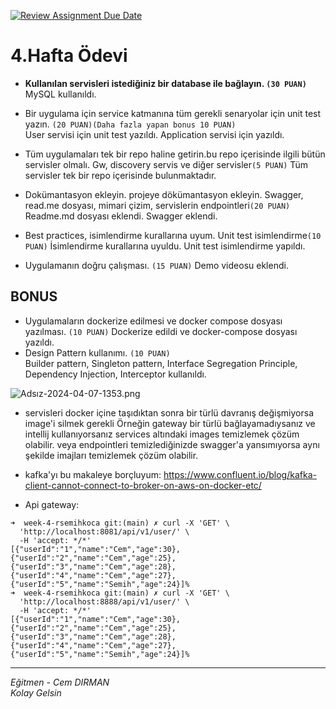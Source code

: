 [![Review Assignment Due Date](https://classroom.github.com/assets/deadline-readme-button-24ddc0f5d75046c5622901739e7c5dd533143b0c8e959d652212380cedb1ea36.svg)](https://classroom.github.com/a/t218cK-M)
# 4.Hafta Ödevi
- **Kullanılan servisleri istediğiniz bir database ile bağlayın. `(30 PUAN)`** \
MySQL kullanıldı.

- Bir uygulama için service katmanına tüm gerekli senaryolar için unit test yazın. `(20 PUAN)(Daha fazla yapan bonus 10 PUAN)` \
User servisi için unit test yazıldı. Application servisi için yazıldı.

- Tüm uygulamaları tek bir repo haline getirin.bu repo içerisinde ilgili bütün servisler olmalı. Gw, discovery servis ve diğer servisler`(5 PUAN)`
Tüm servisler tek bir repo içerisinde bulunmaktadır.
- Dokümantasyon ekleyin. projeye dökümantasyon ekleyin. Swagger, read.me dosyası, mimari çizim, servislerin
  endpointleri`(20 PUAN)`
Readme.md dosyası eklendi. Swagger eklendi.
- Best practices, isimlendirme kurallarına uyum. Unit test isimlendirme`(10 PUAN)`
İsimlendirme kurallarına uyuldu. Unit test isimlendirme yapıldı.
- Uygulamanın doğru çalışması. `(15 PUAN)`
Demo videosu eklendi.
## BONUS
- Uygulamaların dockerize edilmesi ve docker compose dosyası yazılması. `(10 PUAN)`
Dockerize edildi ve docker-compose dosyası yazıldı.
- Design Pattern kullanımı. `(10 PUAN)`\
Builder pattern, Singleton pattern, Interface Segregation Principle, Dependency Injection, Interceptor kullanıldı.

![Adsız-2024-04-07-1353.png](.github%2Fassets%2FAds%C4%B1z-2024-04-07-1353.png)

- servisleri docker içine taşıdıktan sonra bir türlü davranış değişmiyorsa image'i silmek gerekli Örneğin gateway bir türlü bağlayamadıysanız ve intellij kullanıyorsanız services altındaki images temizlemek çözüm olabilir. veya endpointleri temizlediğinizde swagger'a yansımıyorsa aynı şekilde imajları temizlemek çözüm olabilir.
- kafka'yı bu makaleye borçluyum: https://www.confluent.io/blog/kafka-client-cannot-connect-to-broker-on-aws-on-docker-etc/

- Api gateway:
```shell
➜  week-4-rsemihkoca git:(main) ✗ curl -X 'GET' \
  'http://localhost:8081/api/v1/user/' \
  -H 'accept: */*'
[{"userId":"1","name":"Cem","age":30},{"userId":"2","name":"Cem","age":25},{"userId":"3","name":"Cem","age":28},{"userId":"4","name":"Cem","age":27},{"userId":"5","name":"Semih","age":24}]%                      
➜  week-4-rsemihkoca git:(main) ✗ curl -X 'GET' \
  'http://localhost:8888/api/v1/user/' \
  -H 'accept: */*'
[{"userId":"1","name":"Cem","age":30},{"userId":"2","name":"Cem","age":25},{"userId":"3","name":"Cem","age":28},{"userId":"4","name":"Cem","age":27},{"userId":"5","name":"Semih","age":24}]%  
```

---
*Eğitmen - Cem DIRMAN*  
*Kolay Gelsin*
